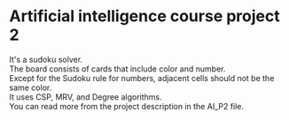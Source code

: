 # Artificial intelligence course project 2  
It's a sudoku solver.  
The board consists of cards that include color and number.   
Except for the Sudoku rule for numbers, adjacent cells should not be the same color.  
It uses CSP, MRV, and Degree algorithms.  
You can read more from the project description in the AI_P2 file.  

